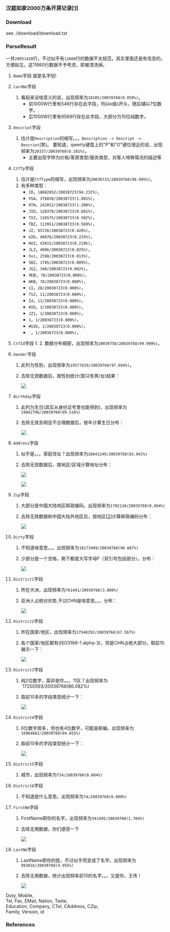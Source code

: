 ### 汉庭如家2000万条开房记录[\[1\]][1]

### Download

see ./download/download.txt

### ParseResult

一共`20051428`行，不过似乎有`11660`行的数据不太规范，其实里面还是有信息的。
方便起见，这11660行数据不予考虑，即被清洗掉。

1. `Name`字段
    就是名字哒!

2. `CardNo`字段
    1. 看起来没啥意义的说，出现频率为`10105/20039768(0.050%)`。
        * 前1000W行里有546行存在此字段，均以`H`或`G`开头，随后辅以7位数字。
        * 后1000W行里有9569行存在此字段，大部分为10位纯数字。

3. `Descriot`字段
    1. 估计是`Description`的缩写。。。`Description -> Descript -> Descriot`(笑)。
    要知道，qwerty键盘上的"P"和"O"键位很近的说，出现频率为`20337/20039768(0.101%)`。
        * 主要出现字样为价格/客房类型/服务类型，对客人特殊情况的描述等

4. `CtfTp`字段
    1. 估计是`CtfType`的缩写，出现频率为`20038723/20039768(99.995%)`。
    2. 有多种类型：
        * `ID`，`18882852/20038723(94.232%)`，
        * `VSA`，`376856/20038723(1.881%)`，
        * `OTH`，`242052/20038723(1.208%)`，
        * `JID`，`120378/20038723(0.601%)`，
        * `TXZ`，`116575/20038723(0.582%)`，
        * `TBZ`，`113951/20038723(0.569%)`，
        * `JZ`，`85726/20038723(0.428%)`，
        * `GID`，`46676/20038723(0.233%)`，
        * `HXZ`，`43815/20038723(0.219%)`，
        * `JLZ`，`4996/20038723(0.025%)`，
        * `hvz`，`2598/20038723(0.013%)`，
        * `SBZ`，`1705/20038723(0.009%)`，
        * `JGZ`，`340/20038723(0.002%)`，
        * `待定`，`76/20038723(0.000%)`，
        * `HKB`，`70/20038723(0.000%)`，
        * `11`，`28/20038723(0.000%)`，
        * `TSZ`，`11/20038723(0.000%)`，
        * `Id`，`11/20038723(0.000%)`，
        * `#ID`，`3/20038723(0.000%)`，
        * `JZ1`，`1/20038723(0.000%)`，
        * `1`，`1/20038723(0.000%)`，
        * `#GID`，`1/20038723(0.000%)`，
        * ` `，`1/20038723(0.000%)`，
     
5. `CtfId`字段
    1. 
    2. 数据分布稠密，出现频率为`20039758/20039768(99.999%)`。
    
6.  `Gender`字段
    1. 此列为性别，出现频率为`19577629/20039768(97.694%)`。
    2. 去除无效数据后，按性别统计(暂只有男/女)结果：
    
        ![](md_img/gender_analysis.png)
        
7. `Birthday`字段
    1. 此列为生日(其实从身份证号里也能得到)，出现频率为`19942796/20039768(99.516%)`
    2. 去除无效及明显不合理数据后，按年计算生日分布：
    
        ![](md_img/birthday_analysis.png)
        
8. `Address`字段
    1. 似乎是。。。家庭住址？出现频率为`16641249/20039768(83.041%)`
    2. 去除无效数据后，按地区/区域计算地址分布：
    
        ![](md_img/address_map.jpg)
        
        ![](md_img/address.png)

9. `Zip`字段
    1. 大部分是中国大陆地区邮政编码。出现频率为`1702134/20039768(8.494%)`
    2. 去除无效数据和中国大陆外地区后，按地区[\[2\]][2]计算邮政编码分布：
        
        ![](md_img/zip_analysis.png)
 
10. `Dirty`字段
    1. 不知道啥意思。。。出现频率为`18173499/20039768(90.687%)`
    2. 少部分是一个空格，剩下都是大写字母F（双引号包括部分）。分布：
    
        ![](md_img/dirty_analysis.png)

11. `District1`字段
    1. 所在大洲，出现频率为`761491/20039768(3.800%)`
    2. 亚洲人占绝对优势,不过CHN是啥意思。。。分布：
    
        ![](md_img/district1_analysis.png)

12. `District2`字段
    1. 所在国家/地区，出现频率为`17548292/20039768(87.567%)`
    2. 各个国家/地区都有(ISO3166-1 alpha-3)，但是CHN占绝大部分。取前10展示一下：
    
        ![](md_img/district2_analysis.png)

13. `District3`字段
    1. 纯2位数字，莫非是你。。。11区？出现频率为`17250593/20039768(86.082%)
    2. 取前10多的字段类型统计一下：
    
        ![](md_img/district3_analysis.png)

14. `District4`字段
    1. 6位数字居多，但也有4位数字，可能是邮编。出现频率为`16964662/20039768(84.655%)`
    2. 取前10多的字段类型统计一下：
    
        ![](md_img/district4_analysis.png)
    
15. `District5`字段
    1. 城市，出现频率为`724/20039768(0.004%)`
    
16. `District6`字段
    1. 不知道是什么意思。出现频率为`74/20039768(0.000%)`

17. `FirstNm`字段
    1. FirstName即你的名字。出现频率为`341495/20039768(1.704%)`
    2. 去除无用数据，你们感受一下
    
        ![](md_img/firstnm_analysis.png)

18. `LastNm`字段
    1. LastName即你的姓，不过似乎而变成了名字。出现频率为`993016/20039768(4.955%)`
    2. 去除无用数据，统计出现频率前10的名字。。。又是你，王伟！
    
        ![](md_img/lastnm_analysis.png)
    
Duty, Mobile, \
Tel, Fax, EMail, Nation, Taste, \
Education, Company, CTel, CAddress, CZip, \
Family, Version, id

### References

[1]: https://blog.csdn.net/qq_36561697/article/details/82356106 

[2]: https://zhidao.baidu.com/question/200103085.html
